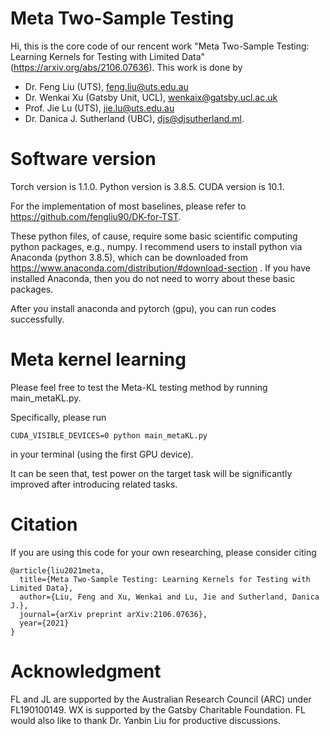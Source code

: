 # Meta Two-Sample Testing

Hi, this is the core code of our rencent work "Meta Two-Sample Testing: Learning Kernels for Testing with Limited Data" (https://arxiv.org/abs/2106.07636). This work is done by 

- Dr. Feng Liu (UTS), feng.liu@uts.edu.au
- Dr. Wenkai Xu (Gatsby Unit, UCL), wenkaix@gatsby.ucl.ac.uk
- Prof. Jie Lu (UTS), jie.lu@uts.edu.au
- Dr. Danica J. Sutherland (UBC), djs@djsutherland.ml.


# Software version
Torch version is 1.1.0. Python version is 3.8.5. CUDA version is 10.1.

For the implementation of most baselines, please refer to https://github.com/fengliu90/DK-for-TST.

These python files, of cause, require some basic scientific computing python packages, e.g., numpy. I recommend users to install python via Anaconda (python 3.8.5), which can be downloaded from https://www.anaconda.com/distribution/#download-section . If you have installed Anaconda, then you do not need to worry about these basic packages.

After you install anaconda and pytorch (gpu), you can run codes successfully.

# Meta kernel learning

Please feel free to test the Meta-KL testing method by running main_metaKL.py.

Specifically, please run

```
CUDA_VISIBLE_DEVICES=0 python main_metaKL.py
```

in your terminal (using the first GPU device).

It can be seen that, test power on the target task will be significantly improved after introducing related tasks.


# Citation
If you are using this code for your own researching, please consider citing
```
@article{liu2021meta,
  title={Meta Two-Sample Testing: Learning Kernels for Testing with Limited Data},
  author={Liu, Feng and Xu, Wenkai and Lu, Jie and Sutherland, Danica J.},
  journal={arXiv preprint arXiv:2106.07636},
  year={2021}
}
```

# Acknowledgment
FL and JL are supported by the Australian Research Council (ARC) under FL190100149. WX is supported by the Gatsby Charitable Foundation. FL would also like to thank Dr. Yanbin Liu for productive discussions.
